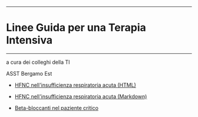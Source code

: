 

---

# Linee Guida per una Terapia Intensiva
---

a cura dei colleghi della TI


ASST Bergamo Est 

* [HFNC nell'insufficienza respiratoria acuta (HTML)](https://kapefier.github.io//hfnc5.xhtml)


* [HFNC nell'insufficienza respiratoria acuta (Markdown)](hfncemo.md)


* [Beta-bloccanti nel paziente critico](betabloccanti.md)
